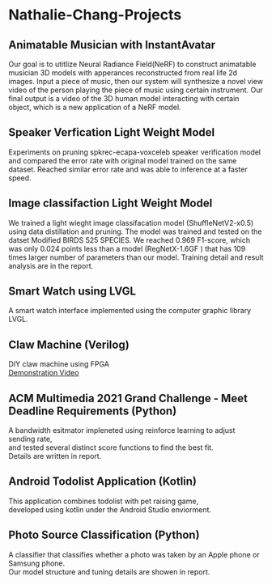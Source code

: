 # Nathalie-Chang-Projects
## Animatable Musician with InstantAvatar
Our goal is to utitlize Neural Radiance Field(NeRF) to construct animatable musician 3D models with apperances reconstructed from real life 2d images. Input a piece of
music, then our system will synthesize a novel view video of the person playing the piece of music using certain instrument. Our final output is a video of the 3D human model interacting with certain object, which is a new application of a NeRF model.

## Speaker Verfication Light Weight Model
Experiments on pruning spkrec-ecapa-voxceleb speaker verification model and compared the error rate with original model trained on the same dataset.
Reached similar error rate and was able to inference at a faster speed.
## Image classifaction Light Weight Model
We trained a light wieght image classifacation model (ShuffleNetV2-x0.5) using data distillation and pruning. The model was trained and tested on the datset Modified BIRDS 525 SPECIES. We reached 0.969 F1-score, which was only 0.024 points less than a model (RegNetX-1.6GF
) that has 109 times larger number of parameters than our model. Training detail and result analysis are in the report.
## Smart Watch using LVGL
A smart watch interface implemented using the computer graphic library LVGL.
## Claw Machine (Verilog)
DIY claw machine using FPGA  
[Demonstration Video](https://youtu.be/3RMaly5097s)
## ACM Multimedia 2021 Grand Challenge - Meet Deadline Requirements (Python)
A bandwidth esitmator impleneted using reinforce learning to adjust sending rate,  
and tested several distinct score functions to find the best fit.  
Details are written in report.
## Android Todolist Application (Kotlin)
This application combines todolist with pet raising game,  
developed using kotlin under the Android Studio enviorment.
## Photo Source Classification (Python)
A classifier that classifies whether a photo was taken by an Apple phone or Samsung phone.  
Our model structure and tuning details are showen in report.
